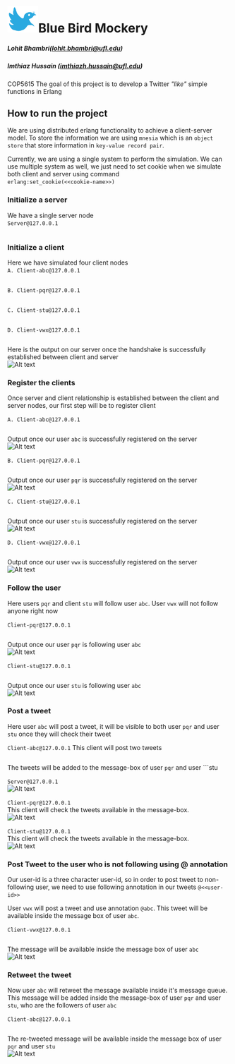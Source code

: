 # <img src="src/resultScreenshot/twitterMockery.png?raw=true" width="70" height="60" />Blue Bird Mockery <br>
##### <i> Lohit Bhambri(lohit.bhambri@ufl.edu) </i>
##### <i> Imthiaz Hussain (imthiazh.hussain@ufl.edu) </i>
<p>
COP5615 The goal of this project is to develop a Twitter <i>"like"</i> simple functions in Erlang
</p>

## How to run the project

We are using distributed erlang functionality to achieve a client-server model. 
To store the information we are using ```mnesia``` which is an ```object store``` that store information in ```key-value record pair```. 
<br>

Currently, we are using a single system to perform the simulation. 
We can use multiple system as well, we just need to set cookie when we simulate both client and server 
using command <br>
```erlang:set_cookie(<<cookie-name>>)```

### Initialize a server
We have a single server node <br> 
```Server@127.0.0.1```
```

```

### Initialize a client
Here we have simulated four client nodes <br>
```A. Client-abc@127.0.0.1```
```aidl

```

```B. Client-pqr@127.0.0.1```
```aidl

```

```C. Client-stu@127.0.0.1```
```aidl

```

```D. Client-vwx@127.0.0.1```
```aidl

```
Here is the output on our server once the handshake is successfully established between client and 
server <br>
![Alt text](src/resultScreenshot/inputScreenshot.jpg?raw=true "Result")<br>

### Register the clients
Once server and client relationship is established between the client and server nodes,
our first step will be to register client 

```A. Client-abc@127.0.0.1```
```aidl

```
Output once our user ```abc``` is successfully registered on the server<br>
![Alt text](src/resultScreenshot/inputScreenshot.jpg?raw=true "Result")
<br>

```B. Client-pqr@127.0.0.1```
```aidl

```
Output once our user ```pqr``` is successfully registered on the server<br>
![Alt text](src/resultScreenshot/inputScreenshot.jpg?raw=true "Result")
<br>

```C. Client-stu@127.0.0.1```
```aidl

```
Output once our user ```stu``` is successfully registered on the server<br>
![Alt text](src/resultScreenshot/inputScreenshot.jpg?raw=true "Result")
<br>

```D. Client-vwx@127.0.0.1```
```aidl

```
Output once our user ```vwx``` is successfully registered on the server<br>
![Alt text](src/resultScreenshot/inputScreenshot.jpg?raw=true "Result")
<br>

### Follow the user
Here users ```pqr``` and client ```stu``` will follow user ```abc```.
User ```vwx``` will not follow anyone right now

```Client-pqr@127.0.0.1```
```aidl

```
Output once our user ```pqr``` is following user ```abc```<br>
![Alt text](src/resultScreenshot/inputScreenshot.jpg?raw=true "Result")
<br>

```Client-stu@127.0.0.1```
```aidl

```
Output once our user ```stu``` is following user ```abc```<br>
![Alt text](src/resultScreenshot/inputScreenshot.jpg?raw=true "Result")
<br>

### Post a tweet
Here user ```abc``` will post a tweet, it will be visible to both user 
```pqr``` and user ```stu``` once they will check their tweet

```Client-abc@127.0.0.1```
This client will post two tweets
````aidl

````
The tweets will be added to the message-box of user ```pqr``` and user ```stu
<br>

```Server@127.0.0.1```<br>
![Alt text](src/resultScreenshot/inputScreenshot.jpg?raw=true "Result")
<br>

```Client-pqr@127.0.0.1```<br>
This client will check the tweets available in the message-box. 
<br>
![Alt text](src/resultScreenshot/inputScreenshot.jpg?raw=true "Result")
<br>

```Client-stu@127.0.0.1```<br>
This client will check the tweets available in the message-box.
<br>
![Alt text](src/resultScreenshot/inputScreenshot.jpg?raw=true "Result")
<br>

### Post Tweet to the user who is not following using @ annotation <br>

Our user-id is a three character user-id, so in order to post tweet to 
non-following user, we need to use following annotation in our tweets ```@<<user-id>>```
<br>

User ```vwx``` will post a tweet and use annotation ```@abc```.
This tweet will be available inside the message box of user ```abc```.
<br>

```Client-vwx@127.0.0.1```
```aidl

```
The message will be available inside the message box of user ```abc``` <br>
![Alt text](src/resultScreenshot/inputScreenshot.jpg?raw=true "Result")

### Retweet the tweet
Now user ```abc``` will retweet the message available inside it's message queue.
This message will be added inside the message-box of user ```pqr``` 
and user ```stu```, who are the followers of user ```abc```
<br>

```Client-abc@127.0.0.1```
```aidl

```
The re-tweeted message will be available inside the message box of 
user ```pqr``` and user ```stu``` <br>
![Alt text](src/resultScreenshot/inputScreenshot.jpg?raw=true "Result")

